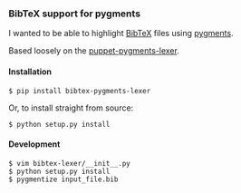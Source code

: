 ### BibTeX support for pygments

I wanted to be able to highlight [BibTeX][1] files using [pygments][2].

Based loosely on the [puppet-pygments-lexer][3].

#### Installation

    $ pip install bibtex-pygments-lexer

Or, to install straight from source:

    $ python setup.py install

#### Development

    $ vim bibtex-lexer/__init__.py
    $ python setup.py install
    $ pygmentize input_file.bib

[1]: http://www.bibtex.org
[2]: http://pygments.org
[3]: https://github.com/rodjek/puppet-pygments-lexer/
